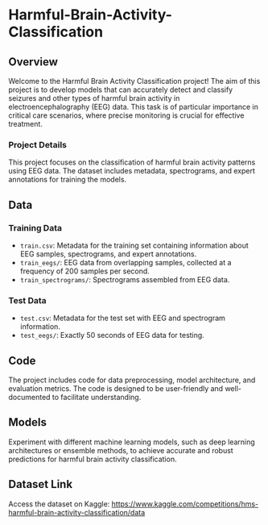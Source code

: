 # Harmful-Brain-Activity-Classification

## Overview

Welcome to the Harmful Brain Activity Classification project! The aim of this project is to develop models that can accurately detect and classify seizures and other types of harmful brain activity in electroencephalography (EEG) data. This task is of particular importance in critical care scenarios, where precise monitoring is crucial for effective treatment.

### Project Details

This project focuses on the classification of harmful brain activity patterns using EEG data. The dataset includes metadata, spectrograms, and expert annotations for training the models.

## Data

### Training Data

- `train.csv`: Metadata for the training set containing information about EEG samples, spectrograms, and expert annotations.
- `train_eegs/`: EEG data from overlapping samples, collected at a frequency of 200 samples per second.
- `train_spectrograms/`: Spectrograms assembled from EEG data.

### Test Data

- `test.csv`: Metadata for the test set with EEG and spectrogram information.
- `test_eegs/`: Exactly 50 seconds of EEG data for testing.

## Code

The project includes code for data preprocessing, model architecture, and evaluation metrics. The code is designed to be user-friendly and well-documented to facilitate understanding.

## Models

Experiment with different machine learning models, such as deep learning architectures or ensemble methods, to achieve accurate and robust predictions for harmful brain activity classification.

## Dataset Link
Access the dataset on Kaggle: https://www.kaggle.com/competitions/hms-harmful-brain-activity-classification/data

